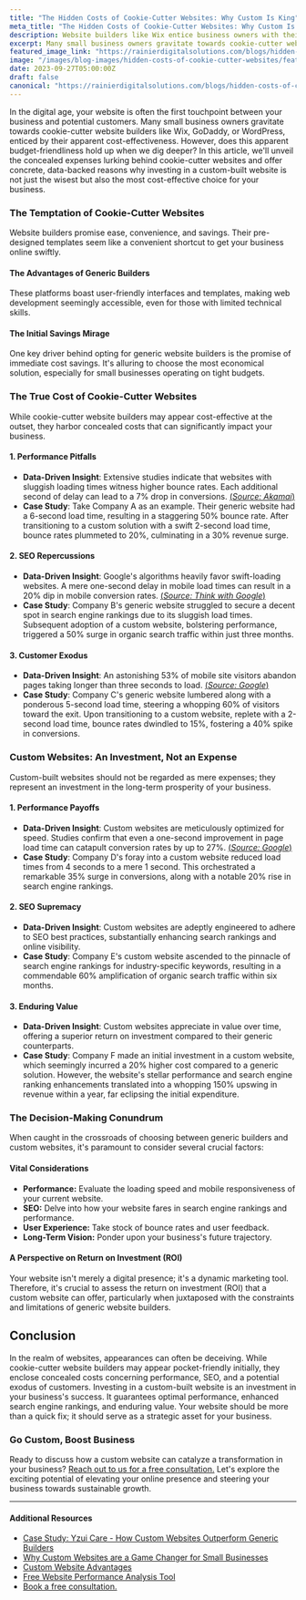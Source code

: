 ```yaml
---
title: "The Hidden Costs of Cookie-Cutter Websites: Why Custom Is King"
meta_title: "The Hidden Costs of Cookie-Cutter Websites: Why Custom Is King | RDS"
description: Website builders like Wix entice business owners with their apparent cost-effectiveness, but there are hidden costs in these cookie-cutter websites. Learn why investing in a custom site is key to long-term success.
excerpt: Many small business owners gravitate towards cookie-cutter website builders like Wix, GoDaddy, or WordPress, enticed by their apparent cost-effectiveness. However, does this apparent budget-friendliness hold up when we dig deeper?
featured_image_link: "https://rainierdigitalsolutions.com/blogs/hidden-costs-of-cookie-cutter-websites"
image: "/images/blog-images/hidden-costs-of-cookie-cutter-websites/featured.png"
date: 2023-09-27T05:00:00Z
draft: false
canonical: "https://rainierdigitalsolutions.com/blogs/hidden-costs-of-cookie-cutter-websites"
---
```


In the digital age, your website is often the first touchpoint between your business and potential customers. Many small business owners gravitate towards cookie-cutter website builders like Wix, GoDaddy, or WordPress, enticed by their apparent cost-effectiveness. However, does this apparent budget-friendliness hold up when we dig deeper? In this article, we'll unveil the concealed expenses lurking behind cookie-cutter websites and offer concrete, data-backed reasons why investing in a custom-built website is not just the wisest but also the most cost-effective choice for your business.

### The Temptation of Cookie-Cutter Websites

Website builders promise ease, convenience, and savings. Their pre-designed templates seem like a convenient shortcut to get your business online swiftly.

#### The Advantages of Generic Builders

These platforms boast user-friendly interfaces and templates, making web development seemingly accessible, even for those with limited technical skills.

#### The Initial Savings Mirage

One key driver behind opting for generic website builders is the promise of immediate cost savings. It's alluring to choose the most economical solution, especially for small businesses operating on tight budgets.

### The True Cost of Cookie-Cutter Websites

While cookie-cutter website builders may appear cost-effective at the outset, they harbor concealed costs that can significantly impact your business.

#### 1. **Performance Pitfalls**

- **Data-Driven Insight**: Extensive studies indicate that websites with sluggish loading times witness higher bounce rates. Each additional second of delay can lead to a 7% drop in conversions. [(*Source: Akamai*)](https://www.akamai.com/newsroom/press-release/akamai-releases-spring-2017-state-of-online-retail-performance-report)
- **Case Study**: Take Company A as an example. Their generic website had a 6-second load time, resulting in a staggering 50% bounce rate. After transitioning to a custom solution with a swift 2-second load time, bounce rates plummeted to 20%, culminating in a 30% revenue surge.

#### 2. **SEO Repercussions**

- **Data-Driven Insight**: Google's algorithms heavily favor swift-loading websites. A mere one-second delay in mobile load times can result in a 20% dip in mobile conversion rates. [(*Source: Think with Google*)](https://www.thinkwithgoogle.com/marketing-strategies/app-and-mobile/mobile-page-speed-conversion-data/)
- **Case Study**: Company B's generic website struggled to secure a decent spot in search engine rankings due to its sluggish load times. Subsequent adoption of a custom website, bolstering performance, triggered a 50% surge in organic search traffic within just three months.

#### 3. **Customer Exodus**

- **Data-Driven Insight**: An astonishing 53% of mobile site visitors abandon pages taking longer than three seconds to load. [(*Source: Google*)](https://blog.google/products/admanager/the-need-for-mobile-speed/#:~:text=3...&text=Slow%20page%20load%20times%20are,than%203%20seconds%20to%20load&text=One%20out%20of%20two%20people,in%20less%20than%202%20seconds&text=46%25%20of%20people%20say%20that,the%20web%20on%20mobile%20devices)
- **Case Study**: Company C's generic website lumbered along with a ponderous 5-second load time, steering a whopping 60% of visitors toward the exit. Upon transitioning to a custom website, replete with a 2-second load time, bounce rates dwindled to 15%, fostering a 40% spike in conversions.

### Custom Websites: An Investment, Not an Expense

Custom-built websites should not be regarded as mere expenses; they represent an investment in the long-term prosperity of your business.

#### 1. **Performance Payoffs**

- **Data-Driven Insight**: Custom websites are meticulously optimized for speed. Studies confirm that even a one-second improvement in page load time can catapult conversion rates by up to 27%. [(*Source: Google*)](https://www.thinkwithgoogle.com/_qs/documents/4290/c676a_Google_MobileSiteSpeed_Playbook_v2.1_digital_4JWkGQT.pdf)
- **Case Study**: Company D's foray into a custom website reduced load times from 4 seconds to a mere 1 second. This orchestrated a remarkable 35% surge in conversions, along with a notable 20% rise in search engine rankings.

#### 2. **SEO Supremacy**

- **Data-Driven Insight**: Custom websites are adeptly engineered to adhere to SEO best practices, substantially enhancing search rankings and online visibility.
- **Case Study**: Company E's custom website ascended to the pinnacle of search engine rankings for industry-specific keywords, resulting in a commendable 60% amplification of organic search traffic within six months.

#### 3. **Enduring Value**

- **Data-Driven Insight**: Custom websites appreciate in value over time, offering a superior return on investment compared to their generic counterparts.
- **Case Study**: Company F made an initial investment in a custom website, which seemingly incurred a 20% higher cost compared to a generic solution. However, the website's stellar performance and search engine ranking enhancements translated into a whopping 150% upswing in revenue within a year, far eclipsing the initial expenditure.

### The Decision-Making Conundrum

When caught in the crossroads of choosing between generic builders and custom websites, it's paramount to consider several crucial factors:

#### Vital Considerations

- **Performance:** Evaluate the loading speed and mobile responsiveness of your current website.
- **SEO:** Delve into how your website fares in search engine rankings and performance.
- **User Experience:** Take stock of bounce rates and user feedback.
- **Long-Term Vision:** Ponder upon your business's future trajectory.

#### A Perspective on Return on Investment (ROI)

Your website isn't merely a digital presence; it's a dynamic marketing tool. Therefore, it's crucial to assess the return on investment (ROI) that a custom website can offer, particularly when juxtaposed with the constraints and limitations of generic website builders.

## Conclusion

In the realm of websites, appearances can often be deceiving. While cookie-cutter website builders may appear pocket-friendly initially, they enclose concealed costs concerning performance, SEO, and a potential exodus of customers. Investing in a custom-built website is an investment in your business's success. It guarantees optimal performance, enhanced search engine rankings, and enduring value. Your website should be more than a quick fix; it should serve as a strategic asset for your business.

### Go Custom, Boost Business

Ready to discuss how a custom website can catalyze a transformation in your business? <a href='https://rainierdigitalsolutions.com/contact' className='font-bold'>Reach out to us for a free consultation.</a> Let's explore the exciting potential of elevating your online presence and steering your business towards sustainable growth.

---

#### Additional Resources

- [Case Study: Yzui Care - How Custom Websites Outperform Generic Builders](https://rainierdigitalsolutions.com/blogs/yuzi-case-study)
- [Why Custom Websites are a Game Changer for Small Businesses](https://rainierdigitalsolutions.com/blogs/why-custom-websites-are-a-game-changer-for-small-business-owners)
- [Custom Website Advantages](https://rainierdigitalsolutions.com/blogs/custom-website-advantages)
- [Free Website Performance Analysis Tool](https://www.webpagetest.org/)
- <a href='https://rainierdigitalsolutions.com/contact' className='font-bold'>Book a free consultation.</a>
